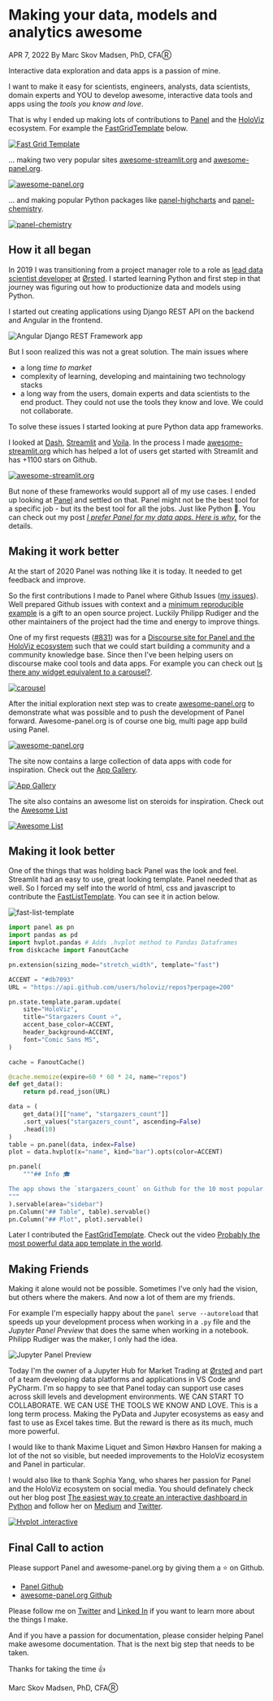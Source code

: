 # Making your data, models and analytics awesome

APR 7, 2022
By Marc Skov Madsen, PhD, CFAⓇ

Interactive data exploration and data apps is a passion of mine.

I want to make it
easy for scientists, engineers, analysts, data scientists, domain experts and YOU to develop awesome, interactive data tools and apps using the *tools you know and love*.

That is why I ended up making lots of contributions to [Panel](https://panel.holoviz.org/) and the [HoloViz](https://holoviz.org) ecosystem. For example the [FastGridTemplate](https://panel.holoviz.org/reference/templates/FastGridTemplate.html#templates-gallery-fastgridtemplate) below.

[![Fast Grid Template](assets/fast-grid-template-speedup.gif)](https://awesome-panel.org/fast_grid_template)

... making two very popular sites [awesome-streamlit.org](https://awesome-streamlit.org) and [awesome-panel.org](https://awesome-panel.org).

[![awesome-panel.org](assets/awesome-panel-speedup.gif)](https://awesome-panel.org)

... and making popular Python packages like [panel-highcharts](https://github.com/MarcSkovMadsen/panel-highcharts) and [panel-chemistry](https://github.com/marcskovmadsen/panel-chemistry).

[![panel-chemistry](assets/panel-chemistry-speedup.gif)](https://github.com/marcskovmadsen/panel-chemistry)

## How it all began

In 2019 I was transitioning from a project manager role to a role as [lead data scientist developer](https://orsted.com/) at [Ørsted](https://orsted.com). I started learning Python and first step in that journey was figuring out how to productionize data and models using Python.

I started out creating applications using Django REST API on the backend and Angular in the frontend.

![Angular Django REST Framework app](assets/angular-django-rest-api.png)

But I soon realized this was not a great solution. The main issues where

- a long *time to market*
- complexity of learning, developing and maintaining two technology stacks
- a long way from the users, domain experts and data scientists to the end product. They could not use the tools they know and love. We could not collaborate.

To solve these issues I started looking at pure Python data app frameworks.

I looked at [Dash](https://plotly.com/dash/), [Streamlit](https://streamlit.io/) and [Voila](https://github.com/voila-dashboards/voila). In the process I made [awesome-streamlit.org](https://awesome-stremlit.org) which has helped a lot of users get started with Streamlit and has +1100 stars on Github.

[![awesome-streamlit.org](assets/awesome-streamlit-org.png)](https://awesome-streamlit.org)

But none of these frameworks would support all of my use cases. I ended up looking at [Panel](https://panel.holoviz.org) and settled on that. Panel might not be the best tool for a specific job - but its the best tool for all the jobs. Just like Python 🐍. You can check out my post [*I prefer Panel for my data apps. Here is why.*](https://medium.com/@marcskovmadsen/i-prefer-to-use-panel-for-my-data-apps-here-is-why-1ff5d2b98e8f) for the details.

## Making it work better

At the start of 2020 Panel was nothing like it is today. It needed to get feedback and improve.

So the first contributions I made to Panel where Github Issues ([my issues](https://github.com/holoviz/panel/issues?q=is%3Aissue+author%3AMarcSkovMadsen+)). Well prepared Github issues with context and a [minimum reproducible example](https://stackoverflow.com/help/minimal-reproducible-example) is a gift to an open source project. Luckily Philipp Rudiger and the other maintainers of the project had the time and energy to improve things.

One of my first requests ([#831](https://github.com/holoviz/panel/issues/831)) was for a [Discourse site for Panel and the HoloViz ecosystem](https://discourse.holoviz.org/) such that we could start building a community and a community knowledge base. Since then I've been helping users on discourse make cool tools and data apps. For example you can check out [Is there any widget equivalent to a carousel?](https://discourse.holoviz.org/t/is-there-any-widget-equivalent-to-a-carousel/3431).

[![carousel](assets/carousel-speedup.gif)](https://discourse.holoviz.org/t/is-there-any-widget-equivalent-to-a-carousel/3431)

After the initial exploration next step was to create [awesome-panel.org](https://awesome-panel.org) to demonstrate what was possible and to push the development of Panel forward. Awesome-panel.org is of course one big, multi page app build using Panel.

[![awesome-panel.org](assets/awesome-panel-speedup.gif)](https://awesome-panel.org)

The site now contains a large collection of data apps with code for inspiration. Check out the [App Gallery](https://awesome-panel.org/gallery).

[![App Gallery](assets/awesome-panel-app-gallery.png)](https://awesome-panel.org/gallery)

The site also contains an awesome list on steroids for inspiration. Check out the [Awesome List](https://awesome-panel.org/awesome_list)

[![Awesome List](assets/awesome-panel-awesome-list.png)](https://awesome-panel.org/awesome_list)

## Making it look better

One of the things that was holding back Panel was the look and feel. Streamlit had an easy to use, great looking template. Panel needed that as well. So I forced my self into the world of html, css and javascript to contribute the [FastListTemplate](https://panel.holoviz.org/reference/templates/FastListTemplate.html). You can see it in action below.

![fast-list-template](assets/fast-list-template.png)

```python
import panel as pn
import pandas as pd
import hvplot.pandas # Adds .hvplot method to Pandas Dataframes
from diskcache import FanoutCache

pn.extension(sizing_mode="stretch_width", template="fast")

ACCENT = "#db7093"
URL = "https://api.github.com/users/holoviz/repos?perpage=200"

pn.state.template.param.update(
    site="HoloViz",
    title="Stargazers Count ⭐",
    accent_base_color=ACCENT,
    header_background=ACCENT,
    font="Comic Sans MS",
)

cache = FanoutCache()

@cache.memoize(expire=60 * 60 * 24, name="repos")
def get_data():
    return pd.read_json(URL)

data = (
    get_data()[["name", "stargazers_count"]]
    .sort_values("stargazers_count", ascending=False)
    .head(10)
)
table = pn.panel(data, index=False)
plot = data.hvplot(x="name", kind="bar").opts(color=ACCENT)

pn.panel(
    """## Info ‍🎓

The app shows the `stargazers_count` on Github for the 10 most popular HoloViz repositories
"""
).servable(area="sidebar")
pn.Column("## Table", table).servable()
pn.Column("## Plot", plot).servable()
```

Later I contributed the [FastGridTemplate](https://panel.holoviz.org/reference/templates/FastGridTemplate.html). Check out the video [Probably the most powerful data app template in the world](https://youtu.be/_mv9xwwzWAA).

## Making Friends

Making it alone would not be possible. Sometimes I've only had the vision, but others where the makers. And now a lot of them are my friends.

For example I'm especially happy about the `panel serve --autoreload` that speeds up your development process when working in a `.py` file and the *Jupyter Panel Preview* that does the same when working in a notebook. Philipp Rudiger was the maker, I only had the idea.

![Jupyter Panel Preview](assets/jupyter-panel-preview.gif)

Today I'm the owner of a Jupyter Hub for Market Trading at [Ørsted](https://orsted.com) and part of a team developing data platforms and applications in VS Code and PyCharm. I'm so happy to see that Panel today can support use cases across skill levels and development environments. WE CAN START TO COLLABORATE. WE CAN USE THE TOOLS WE KNOW AND LOVE. This is a long term process. Making the PyData and Jupyter ecosystems as easy and fast to use as Excel takes time. But the reward is there as its much, much more powerful.

I would like to thank Maxime Liquet and Simon Høxbro Hansen for making a lot of the not so visible, but needed improvements to the HoloViz ecosystem and Panel in particular.

I would also like to thank Sophia Yang, who shares her passion for Panel and the HoloViz ecosystem on social media. You should definately check out her blog post [The easiest way to create an interactive dashboard in Python](https://towardsdatascience.com/the-easiest-way-to-create-an-interactive-dashboard-in-python-77440f2511d1) and follow her on [Medium](https://sophiamyang.medium.com/) and [Twitter](https://twitter.com/sophiamyang).

[![Hvplot .interactive](assets/the-easiest-way.gif)](https://towardsdatascience.com/the-easiest-way-to-create-an-interactive-dashboard-in-python-77440f2511d1)

## Final Call to action

Please support Panel and awesome-panel.org by giving them a ⭐ on Github.

- [Panel Github](https://github.com/holoviz/panel)
- [awesome-panel.org Github](https://github.com/marcskovmadsen/awesome-panel)

Please follow me on [Twitter](https://twitter.com/MarcSkovMadsen) and [Linked In](https://www.linkedin.com/in/marcskovmadsen/) if you want to learn more about the things I make.

And if you have a passion for documentation, please consider helping Panel make awesome documentation. That is the next big step that needs to be taken.

Thanks for taking the time 👍

Marc Skov Madsen, PhD, CFAⓇ
